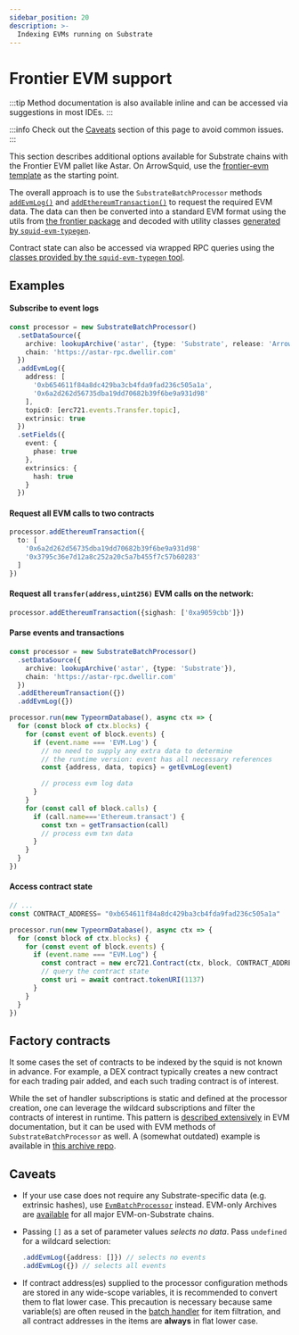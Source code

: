 ```yaml
---
sidebar_position: 20
description: >-
  Indexing EVMs running on Substrate
---
```


# Frontier EVM support

:::tip
Method documentation is also available inline and can be accessed via suggestions in most IDEs.
:::

:::info
Check out the [Caveats](#caveats) section of this page to avoid common issues.
:::

This section describes additional options available for Substrate chains with the Frontier EVM pallet like Astar. On ArrowSquid, use the [frontier-evm template](https://github.com/subsquid-labs/squid-frontier-evm-template) as the starting point.

The overall approach is to use the `SubstrateBatchProcessor` methods [`addEvmLog()`](/sdk/reference/processors/substrate-batch/data-requests/#addevmlog) and [`addEthereumTransaction()`](/sdk/reference/processors/substrate-batch/data-requests/#addethereumtransaction) to request the required EVM data. The data can then be converted into a standard EVM format using the utils from [the frontier package](/sdk/reference/frontier) and decoded with utility classes [generated by `squid-evm-typegen`](/sdk/resources/tools/typegen/generation/?typegen=evm).

Contract state can also be accessed via wrapped RPC queries using the [classes provided by the `squid-evm-typegen` tool](/sdk/resources/tools/typegen/state-queries/?typegen=evm).

## Examples

#### Subscribe to event logs

```typescript
const processor = new SubstrateBatchProcessor()
  .setDataSource({
    archive: lookupArchive('astar', {type: 'Substrate', release: 'ArrowSquid'}),
    chain: 'https://astar-rpc.dwellir.com'
  })
  .addEvmLog({
    address: [
      '0xb654611f84a8dc429ba3cb4fda9fad236c505a1a',
      '0x6a2d262d56735dba19dd70682b39f6be9a931d98'
    ],
    topic0: [erc721.events.Transfer.topic],
    extrinsic: true
  })
  .setFields({
    event: {
      phase: true
    },
    extrinsics: {
      hash: true
    }
  })
```

#### Request all EVM calls to two contracts

```ts
processor.addEthereumTransaction({
  to: [
    '0x6a2d262d56735dba19dd70682b39f6be9a931d98'
    '0x3795c36e7d12a8c252a20c5a7b455f7c57b60283'
  ]
})
```

#### Request all `transfer(address,uint256)` EVM calls on the network:

```ts
processor.addEthereumTransaction({sighash: ['0xa9059cbb']})
```

#### Parse events and transactions

```typescript 
const processor = new SubstrateBatchProcessor()
  .setDataSource({
    archive: lookupArchive('astar', {type: 'Substrate'}),
    chain: 'https://astar-rpc.dwellir.com'
  })
  .addEthereumTransaction({})
  .addEvmLog({})

processor.run(new TypeormDatabase(), async ctx => {
  for (const block of ctx.blocks) {
    for (const event of block.events) {
      if (event.name === 'EVM.Log') {
        // no need to supply any extra data to determine
        // the runtime version: event has all necessary references
        const {address, data, topics} = getEvmLog(event)

        // process evm log data
      }
    }
    for (const call of block.calls) {
      if (call.name==='Ethereum.transact') {
        const txn = getTransaction(call)
        // process evm txn data
      }   
    }
  }
})
```

#### Access contract state

```ts
// ...
const CONTRACT_ADDRESS= "0xb654611f84a8dc429ba3cb4fda9fad236c505a1a"

processor.run(new TypeormDatabase(), async ctx => {
  for (const block of ctx.blocks) { 
    for (const event of block.events) {
      if (event.name === "EVM.Log") {
        const contract = new erc721.Contract(ctx, block, CONTRACT_ADDRESS);
        // query the contract state
        const uri = await contract.tokenURI(1137)
      }
    }
  }
})
```

## Factory contracts

It some cases the set of contracts to be indexed by the squid is not known in advance. For example, a DEX contract typically creates a new contract for each trading pair added, and each such trading contract is of interest.

While the set of handler subscriptions is static and defined at the processor creation, one can leverage the wildcard subscriptions and filter the contracts of interest in runtime. This pattern is [described extensively](/sdk/resources/evm/factory-contracts) in EVM documentation, but it can be used with EVM methods of `SubstrateBatchProcessor` as well. A (somewhat outdated) example is available in [this archive repo](https://github.com/subsquid/beamswap-squid/blob/master/src/processor.ts).

## Caveats

* If your use case does not require any Substrate-specific data (e.g. extrinsic hashes), use [`EvmBatchProcessor`](/sdk/reference/processors/evm-batch) instead. EVM-only Archives are [available](/subsquid-network/reference/evm-networks) for all major EVM-on-Substrate chains.

* Passing `[]` as a set of parameter values _selects no data_. Pass `undefined` for a wildcard selection:
  ```typescript 
  .addEvmLog({address: []}) // selects no events
  .addEvmLog({}) // selects all events
  ```

* If contract address(es) supplied to the processor configuration methods are stored in any wide-scope variables, it is recommended to convert them to flat lower case. This precaution is necessary because same variable(s) are often reused in the [batch handler](/sdk/overview/#processorrun) for item filtration, and all contract addresses in the items are **always** in flat lower case.
